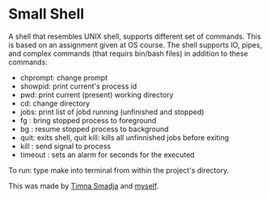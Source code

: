 # Small Shell
A shell that resembles UNIX shell, supports different set of commands.
This is based on an assignment given at OS course.
The shell supports IO, pipes, and complex commands (that requirs bin/bash files) in addition to these commands:
- chprompt: change prompt
- showpid: print current's process id
- pwd: print current (present) working directory
- cd: change directory
- jobs: print list of jobd running (unfinished and stopped)
- fg <job-id>: bring stopped process to foreground
- bg <job-id>: resume stopped process to background
- quit: exits shell,
  quit kill: kills all unfinnished jobs before exiting
- kill <sig-num> <job-id>: send signal to process
- timeout <duration> <command>: sets an alarm for <duration> seconds for the executed <command>

To run: type make into terminal from within the project's directory.
  
This was made by [Timna Smadja](https://github.com/timnas) and [myself](https://github.com/shaharcc).
